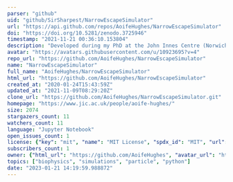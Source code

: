 ```yaml
---
parser: "github"
uid: "github/SirSharpest/NarrowEscapeSimulator"
url: "https://api.github.com/repos/AoifeHughes/NarrowEscapeSimulator"
doi: "https://doi.org/10.5281/zenodo.3725946"
timestamp: "2021-11-21 00:36:10.153804"
description: "Developed during my PhD at the John Innes Centre (Norwich Research Park, Doctoral Training Programme). "
avatar: "https://avatars.githubusercontent.com/u/10923695?v=4"
repo_url: "https://github.com/AoifeHughes/NarrowEscapeSimulator"
name: "NarrowEscapeSimulator"
full_name: "AoifeHughes/NarrowEscapeSimulator"
html_url: "https://github.com/AoifeHughes/NarrowEscapeSimulator"
created_at: "2020-01-24T15:43:59Z"
updated_at: "2021-11-09T08:29:20Z"
clone_url: "https://github.com/AoifeHughes/NarrowEscapeSimulator.git"
homepage: "https://www.jic.ac.uk/people/aoife-hughes/"
size: 2074
stargazers_count: 11
watchers_count: 11
language: "Jupyter Notebook"
open_issues_count: 1
license: {"key": "mit", "name": "MIT License", "spdx_id": "MIT", "url": "https://api.github.com/licenses/mit", "node_id": "MDc6TGljZW5zZTEz"}
subscribers_count: 1
owner: {"html_url": "https://github.com/AoifeHughes", "avatar_url": "https://avatars.githubusercontent.com/u/10923695?v=4", "login": "AoifeHughes", "type": "User"}
topics: ["biophysics", "simulations", "particle", "python"]
date: "2023-01-21 14:19:59.988872"
---
```

